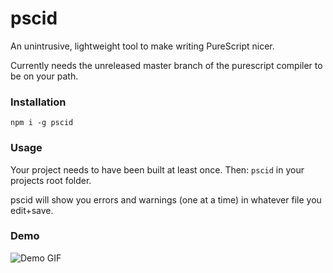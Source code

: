 pscid
===

An unintrusive, lightweight tool to make writing PureScript nicer.

Currently needs the unreleased master branch of the purescript compiler to be on
your path.

### Installation

`npm i -g pscid`

### Usage

Your project needs to have been built at least once. Then: `pscid` in your projects root folder.

pscid will show you errors and warnings (one at a time) in whatever file you edit+save.

### Demo

![Demo GIF](http://i.imgur.com/OTkRMhZ.gif)
